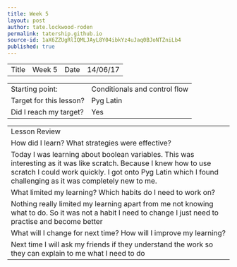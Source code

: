 ```yaml
---
title: Week 5
layout: post
author: tate.lockwood-roden
permalink: tatership.github.io
source-id: 1aX6ZZUgRlIQMLJAyL8Y04ibkYz4uJaq0BJoNTZniLb4
published: true
---
```

<table>
  <tr>
    <td>Title</td>
    <td>Week 5</td>
    <td>Date</td>
    <td>14/06/17</td>
  </tr>
</table>


<table>
  <tr>
    <td>Starting point:</td>
    <td>Conditionals and control flow</td>
  </tr>
  <tr>
    <td>Target for this lesson?</td>
    <td>Pyg Latin</td>
  </tr>
  <tr>
    <td>Did I reach my target? 
</td>
    <td> Yes</td>
  </tr>
</table>


<table>
  <tr>
    <td>Lesson Review</td>
  </tr>
  <tr>
    <td>How did I learn? What strategies were effective? </td>
  </tr>
  <tr>
    <td>Today I was learning about boolean variables. This was interesting as it was like scratch. Because I knew how to use scratch I could work quickly. I got onto Pyg Latin which I found challenging as it was completely new to me.</td>
  </tr>
  <tr>
    <td>What limited my learning? Which habits do I need to work on? </td>
  </tr>
  <tr>
    <td>Nothing really limited my learning apart from me not knowing what to do. So it was not a habit I need to change I just need to practise and become better</td>
  </tr>
  <tr>
    <td>What will I change for next time? How will I improve my learning?</td>
  </tr>
  <tr>
    <td>Next time I will ask my friends if they understand the work so they can explain to me what I need to do</td>
  </tr>
</table>


